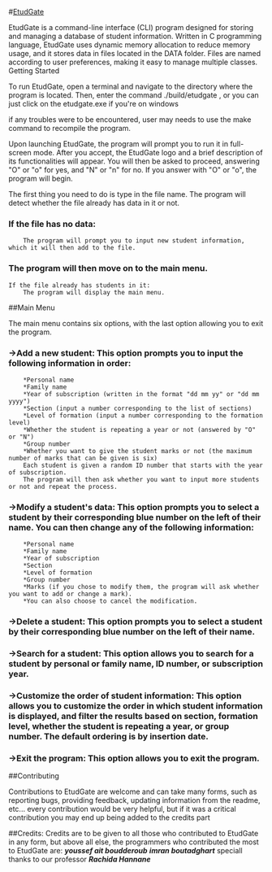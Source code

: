 #[EtudGate](github.com)

EtudGate is a command-line interface (CLI) program designed for storing and managing a database of student information. Written in C programming language, EtudGate uses dynamic memory allocation to reduce memory usage, and it stores data in files located in the DATA folder. Files are named according to user preferences, making it easy to manage multiple classes.
Getting Started

To run EtudGate, open a terminal and navigate to the directory where the program is located. Then, enter the command ./build/etudgate , or you can just click on the etudgate.exe if you're on windows

if any troubles were to be encountered, user may needs to use the make command to recompile the program.

Upon launching EtudGate, the program will prompt you to run it in full-screen mode. After you accept, the EtudGate logo and a brief description of its functionalities will appear. You will then be asked to proceed, answering "O" or "o" for yes, and "N" or "n" for no. If you answer with "O" or "o", the program will begin.

The first thing you need to do is type in the file name. The program will detect whether the file already has data in it or not.

###    If the file has no data:
        The program will prompt you to input new student information, which it will then add to the file.
###        The program will then move on to the main menu.
    If the file already has students in it:
        The program will display the main menu.

##Main Menu

The main menu contains six options, with the last option allowing you to exit the program.

###    ->Add a new student: This option prompts you to input the following information in order:
        *Personal name
        *Family name
        *Year of subscription (written in the format "dd mm yy" or "dd mm yyyy")
        *Section (input a number corresponding to the list of sections)
        *Level of formation (input a number corresponding to the formation level)
        *Whether the student is repeating a year or not (answered by "O" or "N")
        *Group number
        *Whether you want to give the student marks or not (the maximum number of marks that can be given is six)
        Each student is given a random ID number that starts with the year of subscription.
        The program will then ask whether you want to input more students or not and repeat the process.

###    ->Modify a student's data: This option prompts you to select a student by their corresponding blue number on the left of their name. You can then change any of the following information:
        *Personal name
        *Family name
        *Year of subscription
        *Section
        *Level of formation
        *Group number
        *Marks (if you chose to modify them, the program will ask whether you want to add or change a mark).
        *You can also choose to cancel the modification.

###    ->Delete a student: This option prompts you to select a student by their corresponding blue number on the left of their name.

###    ->Search for a student: This option allows you to search for a student by personal or family name, ID number, or subscription year.

###    ->Customize the order of student information: This option allows you to customize the order in which student information is displayed, and filter the results based on section, formation level, whether the student is repeating a year, or group number. The default ordering is by insertion date.

###    ->Exit the program: This option allows you to exit the program.

##Contributing

Contributions to EtudGate are welcome and can take many forms, such as reporting bugs, providing feedback, updating information from the readme, etc...
every contribution would be very helpful, but if it was a critical contribution you may end up being added to the credits part

##Credits:
    Credits are to be given to all those who contributed to EtudGate in any form, but above all else, the programmers who contributed the most to EtudGate are:
        ***youssef ait boudderoub***
        ***imran boutadghart***
    speciall thanks to our professor ***Rachida Hannane***
